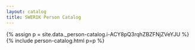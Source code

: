 ```yaml
---
layout: catalog
title: SWERIK Person Catalog
---
```

{% assign p = site.data._person-catalog.i-ACY8pQ3rqhZBZFNjZVeYJU %}
{% include person-catalog.html p=p %}

